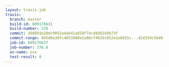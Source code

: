 ```yaml
---
layout: travis-job
travis:
  branch: master
  build-id: 609176631
  build-number: 376
  commit: 366091e20dc9052a4ab41a858f74c49d8249b73f
  commit-range: 845d0a38fc4053980e2a8bcf4026c052e1e6815c...42d359c5646f11262f5f513f93b085acb7295dfc
  job-id: 609176637
  job-number: 376.6
  os-name: osx
  test-result: 0
---
```

